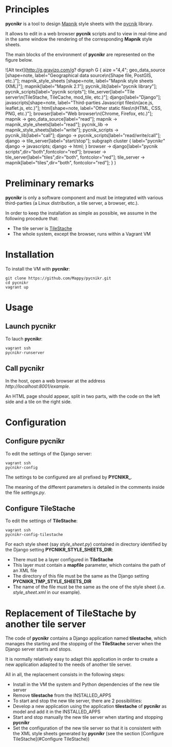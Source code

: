 # Principles

**pycnikr** is a tool to design [Mapnik](http://mapnik.org/) style sheets with
the [pycnik](https://github.com/Mappy/pycnik) library.

It allows to edit in a web browser **pycnik** scripts and to view in real-time
and in the same window the rendering of the corresponding **Mapnik** style sheets.

The main blocks of the environment of **pycnikr** are represented on the figure
below.

![Alt text](http://g.gravizo.com/g?
  digraph G {
    aize ="4,4";
    geo_data_source [shape=note, label="Geographical data source\\n(Shape file, PostGIS, etc.)"];
    mapnik_style_sheets [shape=note, label="Mapnik style sheets (XML)"];
    mapnik[label="Mapnik 2.1"];
    pycnik_lib[label="pycnik library"];
    pycnik_scripts[label="pycnik scripts"];
    tile_server[label="Tile server\\n(TileStache, TileCache, mod_tile, etc.)"];
    django[label="Django"];
    javascripts[shape=note, label="Third-parties Javascript files\\n(ace.js, leaflet.js, etc.)"];
    html[shape=note, label="Other static files\\n(HTML, CSS, PNG, etc.)"];
    browser[label="Web browser\\n(Chrome, Firefox, etc.)"];
    mapnik -> geo_data_source[label="read"];
    mapnik -> mapnik_style_sheets[label="read"];
    pycnik_lib -> mapnik_style_sheets[label="write"];
    pycnik_scripts -> pycnik_lib[label="call"];
    django -> pycnik_scripts[label="read/write/call"];
    django -> tile_server[label="start/stop"];
    subgraph cluster {
        label="pycnikr"
        django -> javascripts;
        django -> html;
    }
    browser -> django[label="pycnik scripts",dir="both",fontcolor="red"];
    browser -> tile_server[label="tiles",dir="both", fontcolor="red"];
    tile_server -> mapnik[label="tiles",dir="both", fontcolor="red"];
  }
)

# Preliminary remarks

**pycnikr** is only a software component and must be integrated with various third-parties
(a Linux distribution, a tile server, a browser, etc.).

In order to keep the installation as simple as possible, we assume in the following procedure that:

* The tile server is [TileStache](https://github.com/TileStache/TileStache)
* The whole system, except the browser, runs within a Vagrant VM

# Installation

To install the VM with **pycnikr**:

    git clone https://github.com/Mappy/pycnikr.git
    cd pycnikr
    vagrant up

# Usage

## Launch pycnikr

To lauch **pycnikr**:

    vagrant ssh
    pycnikr-runserver

## Call pycnikr

In the host, open a web browser at the address *http://localhost:8001/example*.

An HTML page should appear, split in two parts, with the code on the left side
and a tile on the right side.

# Configuration

## Configure pycnikr

To edit the settings of the Django server:

    vagrant ssh
    pycnikr-config

The settings to be configured are all prefixed by **PYCNIKR_**.

The meaning of the different parameters is detailed in the comments inside the
file *settings.py*.

## Configure TileStache

To edit the settings of **TileStache**:

    vagrant ssh
    pycnikr-config-tilestache

For each style sheet (say *style\_sheet.py*) contained in directory identified by the Django setting **PYCNIKR_STYLE_SHEETS_DIR**:
* There must be a layer configured in **TileStache**
* This layer must contain a **mapfile** parameter, which contains the path of an XML file
* The directory of this file must be the same as the Django setting **PYCNIKR_TMP_STYLE_SHEETS_DIR**
* The name of the file must be the same as the one of the style sheet (i.e. *style\_sheet.xml* in our example).

# Replacement of TileStache by another tile server

The code of **pycnikr** contains a Django application named
**tilestache**, which manages the starting and the stopping of the
**TileStache** server when the Django server starts and stops.

It is normally relatively easy to adapt this application in order to create a
new application adapted to the needs of another tile server.

All in all, the replacement consists in the following steps:

* Install in the VM the system and Python dependencies of the new tile server
* Remove **tilestache** from the INSTALLED_APPS
* To start and stop the new tile server, there are 2 possibilities:
 * Develop a new application using the application **tilestache** of **pycnikr**
as model and add it in the INSTALLED_APPS
 * Start and stop manually the new tile server when starting and stopping **pycnikr**
* Set the configuration of the new tile server so that it is consistent with
the XML style sheets generated by **pycnikr**  (see the section
[Configure TileStache](#Configure TileStache))
